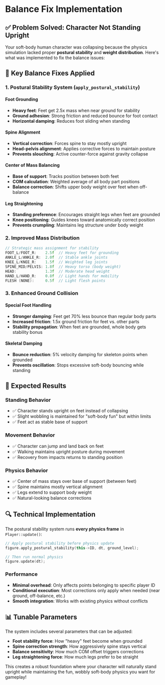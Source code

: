 # Balance Fix Implementation

## ✅ **Problem Solved: Character Not Standing Upright**

Your soft-body human character was collapsing because the physics simulation lacked proper **postural stability** and **weight distribution**. Here's what was implemented to fix the balance issues:

## 🔧 **Key Balance Fixes Applied**

### 1. **Postural Stability System** (`apply_postural_stability`)

#### **Foot Grounding**

- **Heavy feet**: Feet get 2.5x mass when near ground for stability
- **Ground adhesion**: Strong friction and reduced bounce for foot contact
- **Horizontal damping**: Reduces foot sliding when standing

#### **Spine Alignment**

- **Vertical correction**: Forces spine to stay mostly upright
- **Head-pelvis alignment**: Applies corrective forces to maintain posture
- **Prevents slouching**: Active counter-force against gravity collapse

#### **Center of Mass Balancing**

- **Base of support**: Tracks position between both feet
- **COM calculation**: Weighted average of all body part positions
- **Balance correction**: Shifts upper body weight over feet when off-balance

#### **Leg Straightening**

- **Standing preference**: Encourages straight legs when feet are grounded
- **Knee positioning**: Guides knees toward anatomically correct position
- **Prevents crumpling**: Maintains leg structure under body weight

### 2. **Improved Mass Distribution**

```cpp
// Strategic mass assignment for stability
FOOT_L/FOOT_R:    2.5f  // Heavy feet for grounding
ANKLE_L/ANKLE_R:  2.0f  // Stable ankle joints
KNEE_L/KNEE_R:    1.5f  // Weighted leg joints
SPINE_MID/PELVIS: 1.8f  // Heavy torso (body weight)
HEAD:             1.3f  // Moderate head weight
HAND_L/HAND_R:    0.8f  // Light hands for mobility
FLESH (NONE):     0.5f  // Light flesh points
```

### 3. **Enhanced Ground Collision**

#### **Special Foot Handling**

- **Stronger damping**: Feet get 70% less bounce than regular body parts
- **Increased friction**: 1.5x ground friction for feet vs. other parts
- **Stability propagation**: When feet are grounded, whole body gets stability bonus

#### **Skeletal Damping**

- **Bounce reduction**: 5% velocity damping for skeleton points when grounded
- **Prevents oscillation**: Stops excessive soft-body bouncing while standing

## 🎯 **Expected Results**

### **Standing Behavior**

- ✅ Character stands upright on feet instead of collapsing
- ✅ Slight wobbling is maintained for "soft-body fun" but within limits
- ✅ Feet act as stable base of support

### **Movement Behavior**

- ✅ Character can jump and land back on feet
- ✅ Walking maintains upright posture during movement
- ✅ Recovery from impacts returns to standing position

### **Physics Behavior**

- ✅ Center of mass stays over base of support (between feet)
- ✅ Spine maintains mostly vertical alignment
- ✅ Legs extend to support body weight
- ✅ Natural-looking balance corrections

## 🔍 **Technical Implementation**

The postural stability system runs **every physics frame** in `Player::update()`:

```cpp
// Apply postural stability before physics update
figure.apply_postural_stability(this->ID, dt, ground_level);

// Then run normal physics
figure.update(dt);
```

### **Performance**

- **Minimal overhead**: Only affects points belonging to specific player ID
- **Conditional execution**: Most corrections only apply when needed (near ground, off-balance, etc.)
- **Smooth integration**: Works with existing physics without conflicts

## 📊 **Tunable Parameters**

The system includes several parameters that can be adjusted:

- **Foot stability force**: How "heavy" feet become when grounded
- **Spine correction strength**: How aggressively spine stays vertical
- **Balance sensitivity**: How much COM offset triggers corrections
- **Leg straightening force**: How much legs prefer to be straight

This creates a robust foundation where your character will naturally stand upright while maintaining the fun, wobbly soft-body physics you want for gameplay!
